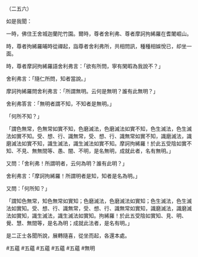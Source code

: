（二五六）

如是我聞：

一時，佛住王舍城迦蘭陀竹園。爾時，尊者舍利弗、尊者摩訶拘絺羅在耆闍崛山。

時，尊者拘絺羅晡時從禪起，詣尊者舍利弗所，共相問訊，種種相娛悅已，却坐一面。

時，尊者摩訶拘絺羅語舍利弗言：「欲有所問，寧有閑暇為我說不？」

舍利弗言：「隨仁所問，知者當說。」

摩訶拘絺羅問舍利弗言：「所謂無明。云何是無明？誰有此無明？」

舍利弗答言：「無明者謂不知，不知者是無明。」

「何所不知？」

「謂色無常，色無常如實不知，色磨滅法，色磨滅法如實不知，色生滅法，色生滅法如實不知。受、想、行、識無常，受、想、行、識無常如實不知，識磨滅法，識磨滅法如實不知，識生滅法，識生滅法如實不知。摩訶拘絺羅！於此五受陰如實不知、不見、無無間等、愚、闇、不明，是名無明，成就此者，名有無明。」

又問：「舍利弗！所謂明者，云何為明？誰有此明？」

舍利弗言：「摩訶拘絺羅！所謂明者是知，知者是名為明。」

又問：「何所知？」

「謂知色無常，知色無常如實知；色磨滅法，色磨滅法如實知；色生滅法，色生滅法如實知。受、想、行、識無常，受、想、行、識無常如實知，識磨滅法，識磨滅法如實知，識生滅法，識生滅法如實知。拘絺羅！於此五受陰如實知、見、明、覺、慧、無間等，是名為明；成就此法者，是名有明。」

是二正士各聞所說，展轉隨喜，從坐而起，各還本處。






#五蘊
#五蘊
#五蘊
#五蘊
#五蘊
#無明
